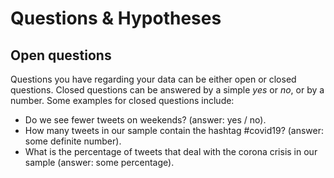 # Questions & Hypotheses

## Open questions

Questions you have regarding your data can be either open or closed questions. Closed questions can be answered by a simple _yes_ or _no_, or by a number. Some examples for closed questions include:

* Do we see fewer tweets on weekends? \(answer: yes / no\).
* How many tweets in our sample contain the hashtag \#covid19? \(answer: some definite number\).
* What is the percentage of tweets that deal with the corona crisis in our sample \(answer: some percentage\).





